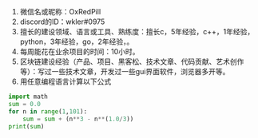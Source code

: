 1. 微信名或昵称：OxRedPill
2. discord的ID：wkler#0975
3. 擅长的建设领域、语言或工具、熟练度：擅长c，5年经验，c++，1年经验，python，3年经验，go，2年经验，。
4. 每周能花在业余项目的时间：10小时。
5. 区块链建设经验（产品、项目、黑客松、技术文章、代码贡献、艺术创作等）：写过一些技术文章，开发过一些gui界面软件，浏览器多开等。
6. 用任意编程语言计算以下公式

```python
import math
sum = 0.0
for n in range(1,101):
    sum = sum + (n**3 - n**(1.0/3))
print(sum)
```
